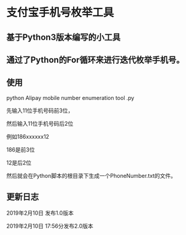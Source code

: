 # 支付宝手机号枚举工具
## 基于Python3版本编写的小工具
## 通过了Python的For循环来进行迭代枚举手机号。

## 使用
python Alipay mobile number enumeration tool .py



先输入11位手机号码前3位，


然后输入11位手机号码后2位



例如186xxxxxx12


186是前3位


12是后2位


然后就会在Python脚本的根目录下生成一个PhoneNumber.txt的文件。



## 更新日志

2019年2月10日 发布1.0版本



2019年2月10日 17:56分发布2.0版本
